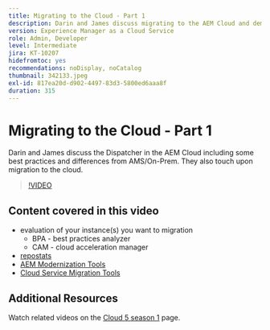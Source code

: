 ```yaml
---
title: Migrating to the Cloud - Part 1
description: Darin and James discuss migrating to the AEM Cloud and demo some techniques and best practices.
version: Experience Manager as a Cloud Service
role: Admin, Developer
level: Intermediate
jira: KT-10207
hidefromtoc: yes
recommendations: noDisplay, noCatalog
thumbnail: 342133.jpeg
exl-id: 817ea20d-d902-4497-83d3-5800ed6aaa8f
duration: 315
---
```

# Migrating to the Cloud - Part 1

Darin and James discuss the Dispatcher in the AEM Cloud including some best practices and differences from AMS/On-Prem. They also touch upon migration to the cloud.

>[!VIDEO](https://video.tv.adobe.com/v/342133?quality=12&learn=on)

## Content covered in this video

+ evaluation of your instance(s) you want to migration
  + BPA - best practices analyzer
  + CAM - cloud acceleration manager
+ [repostats](https://github.com/chetanmeh/oak-console-scripts/tree/master/src/main/groovy/repostats)
+ [AEM Modernization Tools](https://opensource.adobe.com/aem-modernize-tools/)
+ [Cloud Service Migration Tools](https://github.com/adobe/aem-cloud-service-source-migration)

## Additional Resources

Watch related videos on the [Cloud 5 season 1](cloud5-season-1.md) page. 
